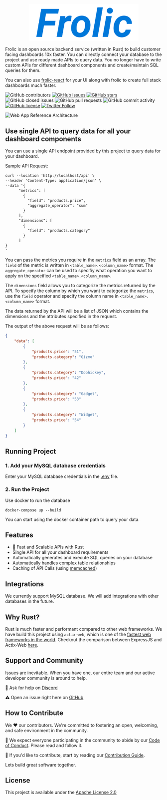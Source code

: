 
<p align="center">
<a href="">
  <img src="static/Frolic Icon.png" alt="Frolic Logo" width="350">
</a>
</p>

Frolic is an open source backend service (written in Rust) to build customer facing dashboards 10x faster. You can directly connect your database to the project and use ready made APIs to query data. You no longer have to write custom APIs for different dashboard components and create/maintain SQL queries for them.

You can also use [frolic-react](https://github.com/frolicorg/frolic-react) for your UI along with frolic to create full stack dashboards much faster.

![GitHub contributors](https://img.shields.io/github/contributors/FrolicOrg/Frolic)
[![GitHub issues](https://img.shields.io/github/issues/FrolicOrg/Frolic)](https://github.com/FrolicOrg/Frolic/issues)
[![GitHub stars](https://img.shields.io/github/stars/FrolicOrg/Frolic)](https://github.com/FrolicOrg/Frolic/stargazers)
![GitHub closed issues](https://img.shields.io/github/issues-closed/FrolicOrg/Frolic)
![GitHub pull requests](https://img.shields.io/github/issues-pr-raw/FrolicOrg/Frolic)
![GitHub commit activity](https://img.shields.io/github/commit-activity/m/FrolicOrg/Frolic)
[![GitHub license](https://img.shields.io/github/license/FrolicOrg/Frolic)](https://github.com/FrolicOrg/Frolic)
[![Twitter Follow](https://img.shields.io/twitter/follow/FrolicOrg?style=social)](https://twitter.com/FrolicOrg)
<!-- 
![GitHub release (latest by date)](https://img.shields.io/github/v/release/FrolicOrg/Frolic) 
![Docker Cloud Build Status](https://img.shields.io/docker/cloud/build/tooljet/tooljet-ce)
-->

![Web App Reference Architecture](https://github.com/frolicorg/frolic/assets/15258498/bf399421-3051-4ac2-bb45-0a8b34d63818)


## Use single API to query data for all your dashboard components

You can use a single API endpoint provided by this project to query data for your dashboard. 

Sample API Request: 

```curl
curl --location 'http://localhost/api' \
--header 'Content-Type: application/json' \
--data '{
      "metrics": [
        {
          "field": "products.price",
          "aggregate_operator": "sum"
        }
      ],
      "dimensions": [
        {
          "field": "products.category"
        }
      ]
}
'
```

You can pass the metrics you require in the `metrics` field as an array. The `field` of the metric is written in `<table_name>.<column_name>` format. The `aggregate_operator` can be used to specifiy what operation you want to apply on the specified `<table_name>.<column_name>`. 

The `dimensions` field allows you to categorize the metrics returned by the API. To specify the column by which you want to categorize the `metrics`, use the `field` operator and specify the column name in `<table_name>.<column_name>` format.

The data returned by the API will be a list of JSON which contains the dimensions and the attributes specified in the request.

The output of the above request will be as follows:

```json
{
    "data": [
        {
            "products.price": "51",
            "products.category": "Gizmo"
        },
        {
            "products.category": "Doohickey",
            "products.price": "42"
        },
        {
            "products.category": "Gadget",
            "products.price": "53"
        },
        {
            "products.category": "Widget",
            "products.price": "54"
        }
    ]
}
```

## Running Project

### 1. Add your MySQL database credentials
Enter your MySQL database credentials in the [.env](https://github.com/arihantparsoya/dashboard-api-layer/blob/prod/app/server/.env) file.

### 2. Run the Project

Use docker to run the database
```
docker-compose up --build
```

You can start using the docker container path to query your data.

## Features

* 🚀 Fast and Scalable APIs with Rust
* Single API for all your dashboard requirements
* Automatically generates and execute SQL queries on your database
* Automatically handles complex table relationships
* Caching of API Calls (using [memcached](https://memcached.org))

## Integrations

We currently support MySQL database. We will add integrations with other databases in the future.

## Why Rust?

Rust is much faster and performant compared to other web frameworks. We have build this project using `actix-web`, which is one of the [fastest web frameworks in the world](https://www.techempower.com/benchmarks/#section=data-r21). Checkout the comparison between ExpressJS and Actix-Web [here](https://medium.com/@maxsparr0w/performance-of-node-js-compared-to-actix-web-37f20810fb1a).

## Support and Community

Issues are inevitable. When you have one, our entire team and our active developer community is around to help.

💬 Ask for help on [Discord](https://discord.gg/NA9nkZaQnv)

⚠️ Open an issue right here on [GitHub](https://github.com/arihantparsoya/dashboard-semantic-layer/issues/new/choose)

## How to Contribute

We ❤️ our contributors. We're committed to fostering an open, welcoming, and safe environment in the community.

📕 We expect everyone participating in the community to abide by our [Code of Conduct](https://github.com/arihantparsoya/dashboard-semantic-layer/wiki/Code-of-Conduct). Please read and follow it. 

🤝 If you'd like to contribute, start by reading our [Contribution Guide](https://github.com/arihantparsoya/dashboard-semantic-layer/wiki/Guide-to-Contribution).

Lets build great software together.

## License

This project is available under the [Apache License 2.0](https://github.com/arihantparsoya/dashboard-semantic-layer/blob/prod/LICENSE)


